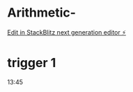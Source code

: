 # Arithmetic-

[Edit in StackBlitz next generation editor ⚡️](https://stackblitz.com/~/github.com/oferguez/Arithmetic-)

# trigger 1
13:45
